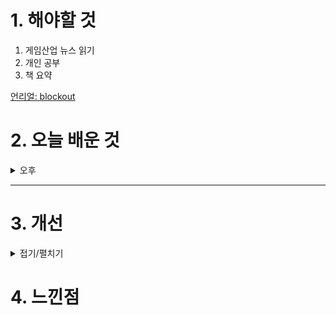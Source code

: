
# 1. 해야할 것

1. 게임산업 뉴스 읽기 
2. 개인 공부  
3. 책 요약

[언리얼: blockout](https://dev.epicgames.com/community/learning/talks-and-demos/8k52/blockout-and-asset-production-in-unreal-engine-5)

# 2. 오늘 배운 것

<details>
<summary>오후</summary>

## 오늘의 뉴스

****

## 101 요약정리

</details>

****


# 3. 개선


<details>
<summary>접기/펼치기</summary>


</details>



# 4. 느낀점


